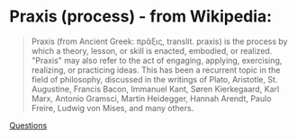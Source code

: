 # Praxis (process) - from Wikipedia:

> Praxis (from Ancient Greek: πρᾶξις, translit. praxis) is the process by which a theory, lesson, or skill is enacted, embodied, or realized. "Praxis" may also refer to the act of engaging, applying, exercising, realizing, or practicing ideas. This has been a recurrent topic in the field of philosophy, discussed in the writings of Plato, Aristotle, St. Augustine, Francis Bacon, Immanuel Kant, Søren Kierkegaard, Karl Marx, Antonio Gramsci, Martin Heidegger, Hannah Arendt, Paulo Freire, Ludwig von Mises, and many others.


[Questions](https://github.com/Praxorium/praxorium.github.io/blob/master/questions.md#questions)
